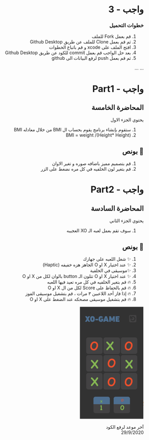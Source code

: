 <div dir="rtl">

# واجب  - 3

### خطوات التحميل 

1. قم  بعمل Fork للملف 
2. ثم قم بعمل Clone للملف عن طريق Github Desktop
3. افتح الملف على xcode و قم باتباع الخطوات
4. بعد حل الواجب قم بعمل  commit للكود عن طريق Github Desktop
5. ثم قم بعمل push لرفع البيانات الى github

...
...
# واجب  - Part1 
## المحاضرة الخامسة
 يحتوي الجزء الاول 
1. ستقوم بإنشاء برنامج  يقوم بحساب ال BMI  من خلال معادله BMI 
2. BMI = weight /(Height* Height)

## 🌟 بونص
1. قم بتصميم مميز باضافه صوره و تغير الاوان
2.  قم بتغير لون الخلفيه في كل مره نضغط على الزر
  

# واجب  - Part2
##  المحاضرة السادسة
يحتوي الجزء الثاني 
1. سوف تقم بعمل لعبه الـ XO العجيبه

## 🌟 بونص
1. ✨ شغل اللعبه على جهازك
2. ✨ عند اختيار X او O الجاهز هزه خفيفه (Haptic)
3. ✨موسيقى في الخلفية
4. ✨ عند اختيار  X او O  تتلون الـ button بالوان لكل من X او O
5. 🔥 قم بتغير الخلفيه في كل مره تعيد فيها اللعبه
6. 🔥 قم بالحفاظ على Score لكل من ال X او O 
7. 🔥 إذا فاز أحد اللاعبين ٣ مرات ، قم بتشغيل موسيقى الفوز
8. 🔥 قم بتشغيل موسيقى مصحكه عند الضغط على X او O
<img src="/xo.png" width="200px">


آخر موعد لرفع الكود\
29/9/2020

</div>

